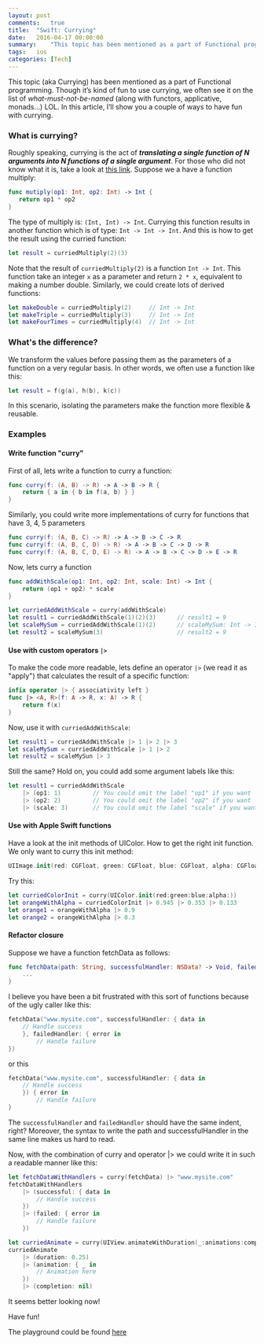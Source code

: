 ```yaml
---
layout: post
comments:   true
title:  "Swift: Currying"
date:   2016-04-17 00:00:00
summary:    "This topic has been mentioned as a part of Functional programming. Though it’s kind of fun to use currying, we often see it on the list along with functors, applicative, monads... In this article, I’ll show you a couple of ways to have fun with currying."
tags:   ios
categories: [Tech]
---
```



This topic (aka Currying) has been mentioned as a part of Functional programming. Though it’s kind of fun to use currying, we often see it on the list of *what-must-not-be-named* (along with functors, applicative, monads...) LOL. In this article, I’ll show you a couple of ways to have fun with currying.

### What is currying?

Roughly speaking, currying is the act of ***translating a single function of N arguments into N functions of a single argument***. For those who did not know what it is, take a look at [this link](https://www.objc.io/blog/2014/11/10/functional-snippet-6-currying/).
Suppose we a have a function multiply:

```swift
func mutiply(op1: Int, op2: Int) -> Int {
   return op1 * op2
}
```
The type of multiply is: `(Int, Int) -> Int`.
Currying this function results in another function which is of type: `Int -> Int -> Int`. And this is how to get the result using the curried function:

```swift
let result = curriedMultiply(2)(3)
```

Note that the result of `curriedMultiply(2)` is a function `Int -> Int`. This function take an integer `x` as a parameter and return `2 * x`, equivalent to making a number double. Similarly, we could create lots of derived functions:

```swift
let makeDouble = curriedMultiply(2)		// Int -> Int
let makeTriple = curriedMultiply(3)		// Int -> Int
let makeFourTimes = curriedMultiply(4)	// Int -> Int
```

### What's the difference?

We transform the values before passing them as the parameters of a function on a very regular basis. In other words, we often use a function like this:

```swift
let result = f(g(a), h(b), k(c))
```
In this scenario, isolating the parameters make the function more flexible & reusable.

### Examples

#### Write function "curry"
First of all, lets write a function to curry a function:

```swift
func curry(f: (A, B) -> R) -> A -> B -> R {
	return { a in { b in f(a, b) } }
}
```
Similarly, you could write more implementations of curry for functions that have 3, 4, 5 parameters

```swift
func curry(f: (A, B, C) -> R) -> A -> B -> C -> R
func curry(f: (A, B, C, D) -> R) -> A -> B -> C -> D -> R
func curry(f: (A, B, C, D, E) -> R) -> A -> B -> C -> D -> E -> R
```
Now, lets curry a function

```swift
func addWithScale(op1: Int, op2: Int, scale: Int) -> Int {
	return (op1 + op2) * scale
}

let curriedAddWithScale = curry(addWithScale)
let result1 = curriedAddWithScale(1)(2)(3)		// result1 = 9
let scaleMySum = curriedAddWithScale(1)(2)		// scaleMySum: Int -> Int
let result2 = scaleMySum(3)						// result2 = 9
```

#### Use with custom operators `|>`

To make the code more readable, lets define an operator `|>` (we read it as "apply") that calculates the result of a specific function:

```swift
infix operator |> { associativity left }
func |> <A, R>(f: A -> R, x: A) -> R {
    return f(x)
}
```
Now, use it with `curriedAddWithScale`:

```swift
let result1 = curriedAddWithScale |> 1 |> 2 |> 3
let scaleMySum = curriedAddWithScale |> 1 |> 2
let result2 = scaleMySun |> 3 
```
Still the same? Hold on, you could add some argument labels like this:

```swift
let result1 = curriedAddWithScale
	|> (op1: 1)			// You could omit the label "op1" if you want
	|> (op2: 2)			// You could omit the label "op2" if you want
	|> (scale: 3)		// You could omit the label "scale" if you want
```

#### Use with Apple Swift functions
Have a look at the init methods of UIColor. How to get the right init function. We only want to curry this init method:
```swift
UIImage.init(red: CGFloat, green: CGFloat, blue: CGFloat, alpha: CGFloat)
```
Try this:

```swift
let curriedColorInit = curry(UIColor.init(red:green:blue:alpha:))
let orangeWithAlpha = curriedColorInit |> 0.945 |> 0.353 |> 0.133
let orange1 = orangeWithAlpha |> 0.9
let orange2 = orangeWithAlpha |> 0.3

```

#### Refactor closure
Suppose we have a function fetchData as follows:

```swift
func fetchData(path: String, successfulHandler: NSData? -> Void, failedHandler: NSError? -> Void) {
	...
}
```
I believe you have been a bit frustrated with this sort of functions because of the ugly caller like this:

```swift
fetchData("www.mysite.com", successfulHandler: { data in
    // Handle success
    }, failedHandler: { error in
        // Handle failure
})
```

or this

```swift
fetchData("www.mysite.com", successfulHandler: { data in
    // Handle success
    }) { error in
        // Handle failure
}

```
The `successfulHandler` and `failedHandler` should have the same indent, right? Moreover, the syntax to write the path and successfulHandler in the same line makes us hard to read.

Now, with the combination of curry and operator |> we could write it in such a readable manner like this:

```swift
let fetchDataWithHandlers = curry(fetchData) |> "www.mysite.com"
fetchDataWithHandlers
    |> (successful: { data in
        // Handle success
    })
    |> (failed: { error in
        // Handle failure
    })
```

```swift
let curriedAnimate = curry(UIView.animateWithDuration(_:animations:completion:))
curriedAnimate
    |> (duration: 0.25)
    |> (animation: { _ in
        // Animation here
    })
    |> (completion: nil)
```
It seems better looking now!

Have fun!

The playground could be found [here](https://github.com/trinhngocthuyen/iOS-blog-posts/tree/master/functional-currying/functional-currying.playground)